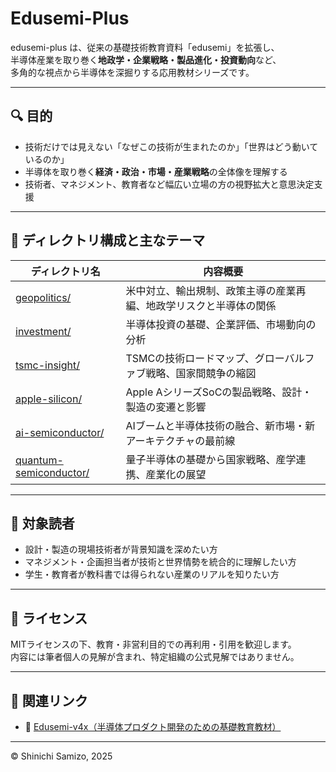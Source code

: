 # Edusemi-Plus

edusemi-plus は、従来の基礎技術教育資料「edusemi」を拡張し、  
半導体産業を取り巻く**地政学・企業戦略・製品進化・投資動向**など、  
多角的な視点から半導体を深掘りする応用教材シリーズです。

---

## 🔍 目的

- 技術だけでは見えない「なぜこの技術が生まれたのか」「世界はどう動いているのか」  
- 半導体を取り巻く**経済・政治・市場・産業戦略**の全体像を理解する  
- 技術者、マネジメント、教育者など幅広い立場の方の視野拡大と意思決定支援

---

## 📂 ディレクトリ構成と主なテーマ

| ディレクトリ名          | 内容概要                                                      |
|------------------------|-------------------------------------------------------------|
| [geopolitics/](./geopolitics/)           | 米中対立、輸出規制、政策主導の産業再編、地政学リスクと半導体の関係          |
| [investment/](./investment/)            | 半導体投資の基礎、企業評価、市場動向の分析                               |
| [tsmc-insight/](./tsmc-insight/)          | TSMCの技術ロードマップ、グローバルファブ戦略、国家間競争の縮図               |
| [apple-silicon/](./apple-silicon/)         | Apple AシリーズSoCの製品戦略、設計・製造の変遷と影響                        |
| [ai-semiconductor/](./ai-semiconductor/)      | AIブームと半導体技術の融合、新市場・新アーキテクチャの最前線                 |
| [quantum-semiconductor/](./quantum-semiconductor/) | 量子半導体の基礎から国家戦略、産学連携、産業化の展望                       |

---

## 🎯 対象読者

- 設計・製造の現場技術者が背景知識を深めたい方  
- マネジメント・企画担当者が技術と世界情勢を統合的に理解したい方  
- 学生・教育者が教科書では得られない産業のリアルを知りたい方  

---

## 📜 ライセンス

MITライセンスの下、教育・非営利目的での再利用・引用を歓迎します。  
内容には筆者個人の見解が含まれ、特定組織の公式見解ではありません。

---

## 🔗 関連リンク

- 📘 [Edusemi-v4x（半導体プロダクト開発のための基礎教育教材）](https://github.com/Samizo-AITL/Edusemi-v4x)

---

© Shinichi Samizo, 2025
